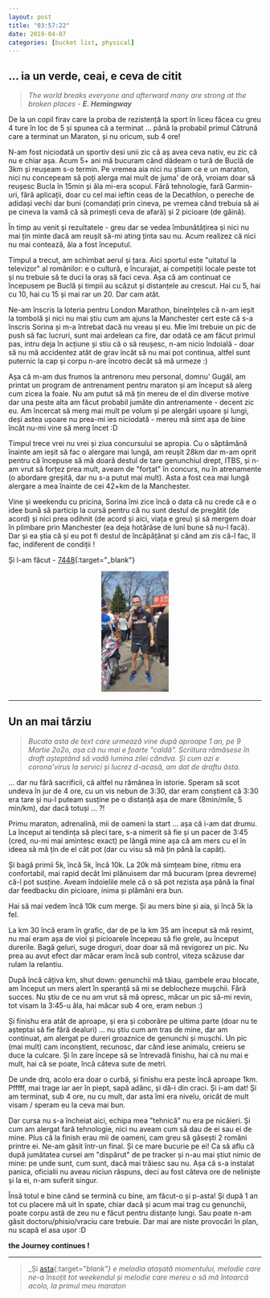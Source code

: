 ```yaml
---
layout: post
title: "03:57:22"
date: 2019-04-07
categories: [bucket list, physical]
---
```



## ... ia un verde, ceai, e ceva de citit 

> _The world breaks everyone and afterward many are strong at the broken places_ - **_E. Hemingway_**

De la un copil firav care la proba de rezistență la sport în liceu făcea cu greu 4 ture în loc de 5 și spunea că a terminat ... până la probabil primul Cătrună care a terminat un Maraton, și nu oricum, sub 4 ore!

N-am fost niciodată un sportiv desi unii zic că aș avea ceva nativ, eu zic că nu e chiar așa. Acum 5+ ani mă bucuram când dădeam o tură de Buclă de 3km și reușeam s-o termin. Pe vremea aia nici nu știam ce e un maraton, nici nu concepeam să poți alerga mai mult de juma' de oră, vroiam doar să reușesc Bucla în 15min și ăla mi-era scopul. Fără tehnologie, fară Garmin-uri, fără aplicații, doar cu cel mai ieftin ceas de la Decathlon, o pereche de adidași vechi dar buni (comandați prin cineva, pe vremea când trebuia să ai pe cineva la vamă că să primești ceva de afară) și 2 picioare (de găină).

În timp au venit și rezultatele - greu dar se vedea îmbunătățirea și nici nu mai țin minte dacă am reușit să-mi ating ținta sau nu. Acum realizez că nici nu mai contează, ăla a fost începutul.

Timpul a trecut, am schimbat aerul și țara. Aici sportul este "uitatul la televizor" al românilor: e o cultură, e încurajat, ai competiții locale peste tot și nu trebuie să te duci la oraș să faci ceva. Așa că am continuat ce începusem pe Buclă și timpii au scăzut și distanțele au crescut. Hai cu 5, hai cu 10, hai cu 15 și mai rar un 20. Dar cam atât.

Ne-am înscris la loteria pentru London Marathon, bineînţeles că n-am ieșit la tombolă și nici nu mai știu cum am ajuns la Manchester cert este că s-a înscris Sorina și m-a întrebat dacă nu vreau și eu. Mie îmi trebuie un pic de push să fac lucruri, sunt mai ardelean ca fire, dar odată ce am făcut primul pas, intru deja în acțiune și stiu că o să reușesc, n-am nicio îndoială - doar să nu mă accidentez atât de grav încât să nu mai pot continua, altfel sunt puternic la cap și corpu n-are încotro decât să mă urmeze :)

Așa că m-am dus frumos la antrenoru meu personal, domnu' Gugăl, am printat un program de antrenament pentru maraton și am început să alerg cum zicea la foaie. Nu am putut să mă țin mereu de el din diverse motive dar una peste alta am făcut probabil jumăte din antrenamente - decent zic eu. Am încercat să merg mai mult pe volum și pe alergări ușoare și lungi, deși astea ușoare nu prea-mi ies niciodată - mereu mă simt așa de bine încât nu-mi vine să merg încet :D

Timpul trece vrei nu vrei și ziua concursului se apropia. Cu o săptămână înainte am ieșit să fac o alergare mai lungă, am reușit 28km dar m-am oprit pentru că începuse să mă doară destul de tare genunchiul drept, ITBS, și n-am vrut să forțez prea mult, aveam de "forțat" în concurs, nu în atrenamente (o abordare greșită, dar nu s-a putut mai mult). Asta a fost cea mai lungă alergare a mea înainte de cei 42+km de la Manchester.

Vine și weekendu cu pricina, Sorina îmi zice încă o data că nu crede că e o idee bună să particip la cursă pentru că nu sunt destul de pregătit (de acord) și nici prea odihnit (de acord și aici, viața e greu) și să mergem doar în plimbare prin Manchester (ea deja hotărâse de luni bune să nu-l facă). Dar și ea știa că și eu pot fi destul de încăpățânat și când am zis că-l fac, îl fac, indiferent de condiții !

Și l-am făcut - [7448](https://results.sporthive.com/events/6488812689306147584/races/450756/bib/7448){:target="_blank"}

<p style="text-align:center;">
  <a data-fancybox="gallery" href="/pic/manchester.jpg" data-caption="Manchester Marathon 2019"><img src="/pic/manchester.jpg" height="240"></a>
</p>

---

## Un an mai târziu

> _Bucata asta de text care urmează vine după aproape 1 an, pe 9 Martie 2o2o, așa că nu mai e foarte "caldă". Scriitura rămăsese în draft așteptând să vadă lumina zilei cândva. Și cum azi e corona'virus la servici și lucrez d-acasă, am dat de draftu ăsta._

... dar nu fără sacrificii, că altfel nu rămânea în istorie. Speram să scot undeva în jur de 4 ore, cu un vis nebun de 3:30, dar eram conștient că 3:30 era tare și nu-l puteam susține pe o distanță așa de mare (8min/mile, 5 min/km), dar dacă totuși ... ?!

Primu maraton, adrenalină, mii de oameni la start ... așa că i-am dat drumu. La început ai tendința să pleci tare, s-a nimerit să fie și un pacer de 3:45 (cred, nu-mi mai amintesc exact) pe lângă mine așa că am mers cu el în ideea să mă țin de el cât pot (dar cu visu să mă țin până la capăt).

Și bagă primii 5k, încă 5k, încă 10k. La 20k mă simțeam bine, ritmu era confortabil, mai rapid decât îmi plănuisem dar mă bucuram (prea devreme) că-l pot susține. Aveam îndoielile mele că o să pot rezista așa până la final dar feedbacku din picioare, inima și plămâni era bun.

Hai să mai vedem încă 10k cum merge. Și au mers bine și aia, și încă 5k la fel.

La km 30 încă eram în grafic, dar de pe la km 35 am început să mă resimt, nu mai eram așa de vioi și picioarele începeau să fie grele, au început durerile. Bagă geluri, suge droguri, doar doar să mă revigorez un pic. Nu prea au avut efect dar măcar eram încă sub control, viteza scăzuse dar rulam la relantiu.

După încă câțiva km, shut down: genunchii mă tăiau, gambele erau blocate, am început un mers alert în speranță să mi se deblocheze mușchii. Fără succes. Nu știu de ce nu am vrut să mă opresc, măcar un pic să-mi revin, tot visam la 3:45-u ăla, hai măcar sub 4 ore, eram nebun :)

Și finishu era atât de aproape, și era și coborâre pe ultima parte (doar nu te așteptai să fie fără dealuri) ... nu știu cum am tras de mine, dar am continuat, am alergat pe dureri groaznice de genunchi și mușchi. Un pic (mai mult) cam inconștient, recunosc, dar când iese animalu, creieru se duce la culcare. Și în zare începe să se întrevadă finishu, hai că nu mai e mult, hai că se poate, încă câteva sute de metri.

De unde drq, acolo era doar o curbă, și finishu era peste încă aproape 1km. Pfffff, mai trage iar aer în piept, sapă adânc, și dă-i din craci. Și i-am dat! Și am terminat, sub 4 ore, nu cu mult, dar asta îmi era nivelu, oricât de mult visam / speram eu la ceva mai bun.

Dar cursa nu s-a încheiat aici, echipa mea "tehnică" nu era pe nicăieri. Și cum am alergat fară tehnologie, nici nu aveam cum să dau de ei sau ei de mine. Plus că la finish erau mii de oameni, cam greu să găsești 2 români printre ei. Ne-am găsit într-un final. Și ce mare bucurie pe ei! Ca să aflu că după jumătatea cursei am "dispărut" de pe tracker și n-au mai știut nimic de mine: pe unde sunt, cum sunt, dacă mai trăiesc sau nu. Așa că s-a instalat panica, oficialii nu aveau niciun răspuns, deci au fost câteva ore de neliniște și la ei, n-am suferit singur.

Însă totul e bine când se termină cu bine, am făcut-o și p-asta!
Și după 1 an tot cu placere mă uit în spate, chiar dacă și acum mai trag cu genunchii, poate corpu astă de zeu nu e făcut pentru distanțe lungi. Sau poate n-am găsit doctoru/phisio/vraciu care trebuie. Dar mai are niste provocări în plan, nu scapă el asa ușor :D


**the Journey continues !**

---

> _Și [asta](https://www.youtube.com/watch?v=IPXIgEAGe4U){:target="_blank"} e melodia atașată momentului, melodie care ne-a însoțit tot weekendul și melodie care mereu o să mă întoarcă acolo, la primul meu maraton_
